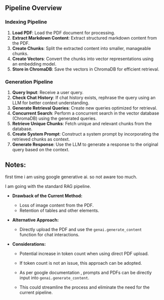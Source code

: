 ## Pipeline Overview

### Indexing Pipeline
1. **Load PDF**: Load the PDF document for processing.  
2. **Extract Markdown Content**: Extract structured markdown content from the PDF.  
3. **Create Chunks**: Split the extracted content into smaller, manageable chunks.  
4. **Create Vectors**: Convert the chunks into vector representations using an embedding model.  
5. **Store in ChromaDB**: Save the vectors in ChromaDB for efficient retrieval.  

### Generation Pipeline
1. **Query Input**: Receive a user query.  
2. **Check Chat History**: If chat history exists, rephrase the query using an LLM for better context understanding.  
3. **Generate Retrieval Queries**: Create new queries optimized for retrieval.  
4. **Concurrent Search**: Perform a concurrent search in the vector database (ChromaDB) using the generated queries.  
5. **Retrieve Unique Chunks**: Fetch unique and relevant chunks from the database.  
6. **Create System Prompt**: Construct a system prompt by incorporating the retrieved chunks as context.  
7. **Generate Response**: Use the LLM to generate a response to the original query based on the context.  



## Notes:

first time i am using google generative ai. so not aware too much.

I am going with the standard RAG pipeline.

- **Drawback of the Current Method:**
  - Loss of image content from the PDF.
  - Retention of tables and other elements.

- **Alternative Approach:**
  - Directly upload the PDF and use the `genai.generate_content` function for chat interactions.

- **Considerations:**
  - Potential increase in token count when using direct PDF upload.
  - If token count is not an issue, this approach can be adopted.

  - As per google documentation , prompts and PDFs can be directly input into `genai.generate_content`.
  - This could streamline the process and eliminate the need for the current pipeline.


